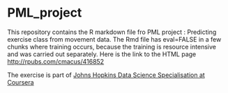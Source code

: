 # PML_project

This repository contains the R markdown file fro PML project : Predicting exercise class from movement data. The Rmd file has eval=FALSE in a few chunks where training occurs, because the training is resource intensive and was carried out separately.
Here is the link to the HTML page http://rpubs.com/cmacus/416852

The exercise is part of [Johns Hopkins Data Science Specialisation at Coursera](https://www.coursera.org/specializations/jhu-data-science)

